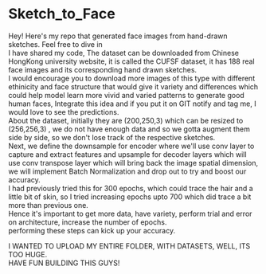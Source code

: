# Sketch_to_Face
Hey! Here's my repo that generated face images from hand-drawn sketches. Feel free to dive in
</br>
I have shared my code, The dataset can be downloaded from Chinese HongKong university website, it is called the CUFSF dataset, it has 188 real face images and its corresponding hand drawn sketches. <br>
I would encourage you to download more images of this type with different ethinicity and face structure that would give it variety and differences which could help model learn more vivid and varied patterns to generate good human faces, Integrate this idea and if you put it on GIT notify and tag me, I would love to see the predictions.
</br>
About the dataset, initially they are (200,250,3) which can be resized to (256,256,3) , we do not have enough data and so we gotta augment them side by side, so we don't lose track of the respective sketches. </br>
Next, we define the downsample for encoder where we'll use conv layer to capture and extract features and upsample for decoder layers which will use conv transpose layer which will bring back the image spatial dimension, we will implement Batch Normalization and drop out to try and boost our accuracy. 
</br>
I had previously tried this for 300 epochs, which could trace the hair and a little bit of skin, so I tried increasing epochs upto 700 which did trace a bit more than previous one.</br>
Hence it's important to get more data, have variety, perform trial and error on architecture, increase the number of epochs. </br> performing these steps can kick up your accuracy. </BR>

I WANTED TO UPLOAD MY ENTIRE FOLDER, WITH DATASETS, WELL, ITS TOO HUGE.</BR>
HAVE FUN BUILDING THIS GUYS!
